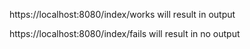 https://localhost:8080/index/works will result in output

https://localhost:8080/index/fails will result in no output

